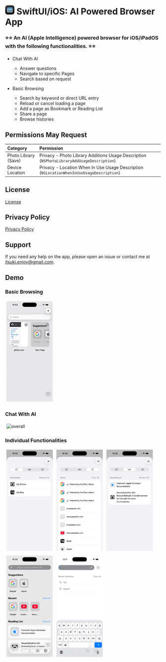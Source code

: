 # <img src="./DocumentAssets/icon.png" alt="logo" width="30px" height="30px" /> SwiftUI/iOS: AI Powered Browser App


### ⭐⭐ An AI (Apple Intelligence) powered browser for iOS/iPadOS with the following functionalities. ⭐⭐

- Chat With AI
    - Answer questions
    - Navigate to specific Pages
    - Search based on request

- Basic Browsing
    - Search by keyword or direct URL entry
    - Reload or cancel loading a page
    - Add a page as Bookmark or Reading List
    - Share a page
    - Browse histories



## Permissions May Request

| Category             | Permission                                                                                |
| :------------------- | :---------------------------------------------------------------------------------------- |
| Photo Library (Save) | Privacy - Photo Library Additions Usage Description (`NSPhotoLibraryAddUsageDescription`) |
| Device Location      | Privacy - Location When In Use Usage Description (`NSLocationWhenInUseUsageDescription`)  |


## License

[License](./LICENSE)


## Privacy Policy

[Privacy Policy](./privacy.html)


## Support

If you need any help on the app, please open an issue or contact me at [itsuki.enjoy@gmail.com](itsuki.enjoy@gmail.com).


## Demo

### Basic Browsing
<img src="./DocumentAssets/basicBrowsing.gif" alt="overall" width="150px" style="padding:4px"/>

### Chat With AI
<img src="./DocumentAssets/chat.gif" alt="overall" width="150px" style="padding:4px"/>


### Individual Functionalities

<div style="margin-bottom: 4px">
  <img src="./DocumentAssets/bookmark.png" alt="bookmark" width="150px" style="padding:4px"/>
  <img src="./DocumentAssets/history.png" alt="bookmark" width="150px" style="padding:4px"/>
  <img src="./DocumentAssets/readingList.png" alt="bookmark" width="150px" style="padding:4px"/>
</div>

<div>
  <img src="./DocumentAssets/startPage.png" alt="bookmark" width="150px" style="padding:4px"/>
  <img src="./DocumentAssets/search.png" alt="bookmark" width="150px" style="padding:4px"/>
</div>
